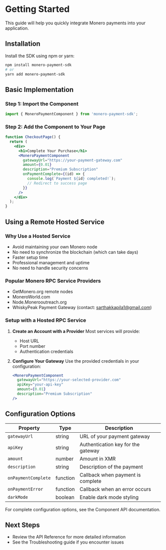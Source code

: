 # Getting Started

This guide will help you quickly integrate Monero payments into your application.

## Installation

Install the SDK using npm or yarn:

```bash
npm install monero-payment-sdk
# or
yarn add monero-payment-sdk
```

## Basic Implementation

### Step 1: Import the Component

```jsx
import { MoneroPaymentComponent } from 'monero-payment-sdk';
```

### Step 2: Add the Component to Your Page

```jsx
function CheckoutPage() {
  return (
    <div>
      <h1>Complete Your Purchase</h1>
      <MoneroPaymentComponent 
        gatewayUrl="https://your-payment-gateway.com"
        amount={0.01}
        description="Premium Subscription"
        onPaymentComplete={(id) => {
          console.log(`Payment ${id} completed!`);
          // Redirect to success page
        }}
      />
    </div>
  );
}
```

## Using a Remote Hosted Service

### Why Use a Hosted Service
- Avoid maintaining your own Monero node
- No need to synchronize the blockchain (which can take days)
- Faster setup time
- Professional management and uptime
- No need to handle security concerns

### Popular Monero RPC Service Providers
- GetMonero.org remote nodes
- MoneroWorld.com
- Node.Monerooutreach.org
- WhiskyPeak Payment Gateway (contact: sarthakkapila1@gmail.com)

### Setup with a Hosted RPC Service
1. **Create an Account with a Provider**
   Most services will provide:
   - Host URL
   - Port number
   - Authentication credentials

2. **Configure Your Gateway**
   Use the provided credentials in your configuration:
   ```jsx
   <MoneroPaymentComponent 
     gatewayUrl="https://your-selected-provider.com"
     apiKey="your-api-key"
     amount={0.01}
     description="Premium Subscription"
   />
   ```

## Configuration Options

| Property | Type | Description |
|----------|------|-------------|
| `gatewayUrl` | string | URL of your payment gateway |
| `apiKey` | string | Authentication key for the gateway |
| `amount` | number | Amount in XMR |
| `description` | string | Description of the payment |
| `onPaymentComplete` | function | Callback when payment is complete |
| `onPaymentError` | function | Callback when an error occurs |
| `darkMode` | boolean | Enable dark mode styling |

For complete configuration options, see the Component API documentation.

## Next Steps

- Review the API Reference for more detailed information
- See the Troubleshooting guide if you encounter issues
